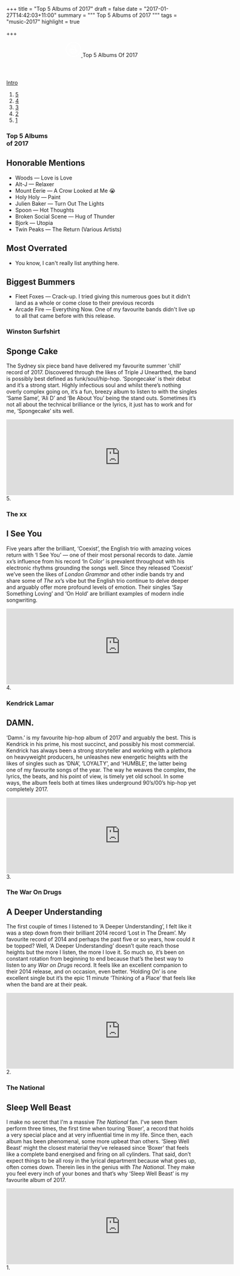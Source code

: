 +++
title = "Top 5 Albums of 2017"
draft = false
date = "2017-01-27T14:42:03+11:00"
summary = """
Top 5 Albums of 2017
"""
tags = "music-2017"
highlight = true

+++
<header role="banner" class="nav-down">
<a href="/" alt="Logo" title="Back to home">
  <svg width="40" height="40" xmlns="http://www.w3.org/2000/svg" xmlns:xlink="http://www.w3.org/1999/xlink"><defs><path id="a" d="M40 20V0H0v40h40V20z"/></defs><g fill="none" fill-rule="evenodd"><path d="M23.983 16.011l-3.19-3.666-.03-.025h-.003a.48.48 0 0 0-.269-.092H16.62a.307.307 0 0 1-.3-.305v-1.318c0-.17.14-.308.31-.308h7.043c.17 0 .31.138.31.308v5.406zm6.18 7.112l-.053-.063a.455.455 0 0 0-.07-.118l-1.654-1.869-2.027-2.33V8.382a.463.463 0 0 0-.463-.462h-11.49a.463.463 0 0 0-.462.462v5.76c0 .254.208.462.463.462l5.124-.002a.294.294 0 0 1 .137.068c.024.018.044.04.07.082l4.245 4.877-.002 2.724c-.36 1.902-2.011 3.282-3.925 3.282-1.773 0-3.353-1.207-3.842-2.933l-.008-.02a.466.466 0 0 0-.458-.392h-1.45a.463.463 0 0 0-.464.462l.002.108a6.445 6.445 0 0 0 1.333 2.821 6.305 6.305 0 0 0 4.887 2.33c3.179 0 5.872-2.386 6.292-5.561h.01v-.089l1.272 1.463a7.823 7.823 0 0 1-7.584 5.878c-4.318 0-7.833-3.514-7.831-7.854v-.03l-.002-.08v-.784a.308.308 0 0 1 .302-.273h5.996a.31.31 0 0 1 .307.303v2.137c0 .255.207.463.462.463h1.452a.463.463 0 0 0 .462-.463V18.77a.464.464 0 0 0-.462-.464H10.3a.464.464 0 0 0-.464.464v3.24l.004.076h.001c.047 2.265.82 4.394 2.235 6.162a10.167 10.167 0 0 0 7.97 3.833c5.053 0 9.396-3.77 10.106-8.787l.003-.03a.417.417 0 0 0-.018-.129l.026-.011z" fill="#FFF"/><g><mask id="b" fill="#fff"><use xlink:href="#a"/></mask><path d="M20 2.177C10.172 2.177 2.177 10.172 2.177 20S10.172 37.824 20 37.824 37.823 29.828 37.823 20c0-9.828-7.995-17.823-17.823-17.823M20 40C8.972 40 0 31.028 0 20S8.972 0 20 0s20 8.972 20 20-8.972 20-20 20" fill="#FFF" mask="url(#b)"/></g></g>
  </svg>
</a>
  <span>Top 5 Albums Of 2017</span>
</header>

<nav class="anchor-nav" role="navigation">
<a href="#intro" id="intro-anchor">Intro</a>
  <ol>
    <li><a href="#section-1" id="anchor1">5</a></li>
    <li><a href="#section-2" id="anchor2">4</a></li>
    <li><a href="#section-3" id="anchor3">3</a></li>
    <li><a href="#section-4" id="anchor4">2</a></li>
    <li><a href="#section-5" id="anchor5">1</a></li>
  </ol>
</nav>

<main class="full-screen" id="intro" role="main">

  <section class="full-screen black" id="start">
    <div class="content-wrap">
      <aside class="intro-left">
      <h1><span class="end">T</span><span class="second">o</span><span class="third">p</span> <span class="end">5</span> <span class="end">A</span><span class="second">l</span><span class="third">bu</span><span class="second">m</span><span class="end">s</span><br><span class="end">o</span><span class="second">f</span> <span class="third">2</span><span class="third">0</span><span class="second">1</span><span class="end">7</span></h1>
      </aside>
      <article class="intro-right">
      <h2>Honorable Mentions</h2>
      <ul>
        <li>Woods — Love is Love</li>
        <li>Alt-J — Relaxer</li>
        <li>Mount Eerie — A Crow Looked at Me 😭</li>
        <li>Holy Holy — Paint</li>
        <li>Julien Baker — Turn Out The Lights</li>
        <li>Spoon — Hot Thoughts</li>
        <li>Broken Social Scene — Hug of Thunder</li>
        <li>Bjork — Utopia</li>
        <li>Twin Peaks — The Return (Various Artists)</li>
      </ul>
      <h2>Most Overrated</h2>
      <ul>
        <li>You know, I can't really list anything here.</li>
      </ul>
      <h2>Biggest Bummers</h2>
      <ul>
        <li>Fleet Foxes — Crack-up. I tried giving this numerous goes but it didn't land as a whole or come close to their previous records</li>
        <li>Arcade Fire — Everything Now. One of my favourite bands didn't live up to all that came before with this release.</li>
      </ul>
      </article>
      <div class="anchor-nav scroll-wrap">
        <a href="#section-1" id="anchor1" title="Scroll down"><div class="scroll-down-dude"></div></a>
      </div>
    </div>
  </section>

  <section class="full-screen yellow" id="section-1">
    <div class="content-wrap">
      <aside class="img-winston"></aside>
      <article>
        <h1>Winston Surfshirt</h1>
        <h2>Sponge Cake</h2>
        <p>The Sydney six piece band have delivered my favourite summer 'chill' record of 2017.  Discovered through the likes of Triple J Unearthed, the band is possibly best defined as funk/soul/hip-hop. ‘Spongecake’ is their debut and it’s a strong start.  Highly infectious soul and whilst there’s nothing overly complex going on, it’s a fun, breezy album to listen to with the singles ‘Same Same’, ‘Ali D’ and ‘Be About You’ being the stand outs. Sometimes it’s not all about the technical brilliance or the lyrics, it just has to work and for me, ‘Spongecake’ sits well.</p>
        <iframe src="https://open.spotify.com/embed/album/4kN92M0macg1SPS4aeq62i" width="600" height="200" frameborder="0" allowtransparency="true"></iframe>
        <span>5.<span>
      </article>
    </div>
  </section>

  <section class="full-screen gray" id="section-2">
    <div class="content-wrap">
      <aside class="img-xx"></aside>
      <article>
        <h1>The xx</h1>
        <h2>I See You</h2>
        <p>Five years after the brilliant, ‘Coexist’, the English trio with amazing voices return with ‘I See You’ — one of their most personal records to date. Jamie xx’s influence from his record ‘In Color’ is prevalent throughout with his electronic rhythms grounding the songs well. Since they released ‘Coexist’ we’ve seen the likes of <em>London Grammar</em> and other indie bands try and share some of <em>The xx</em>’s vibe but the English trio continue to delve deeper and arguably offer more profound levels of emotion. Their singles ‘Say Something Loving’ and ‘On Hold’ are brilliant examples of modern indie songwriting.</p>
        <iframe src="https://open.spotify.com/embed/album/2PXy9USZAoTSdtrxfkPBnl" width="600" height="200" frameborder="0" allowtransparency="true"></iframe>
        <span>4.<span>
      </article>
    </div>
  </section>

  <section class="full-screen red" id="section-3">
    <div class="content-wrap">
      <aside class="img-kendrick"></aside>
      <article>
        <h1>Kendrick Lamar</h1>
        <h2>DAMN.</h2>
        <p>‘Damn.’ is my favourite hip-hop album of 2017 and arguably the best. This is Kendrick in his prime, his most succinct, and possibly his most commercial. Kendrick has always been a strong storyteller and working with a plethora on heavyweight producers, he unleashes new energetic heights with the likes of singles such as ‘DNA’, ‘LOYALTY’, and ‘HUMBLE’, the latter being one of my favourite songs of the year. The way he weaves the complex, the lyrics, the beats, and his point of view, is timely yet old school. In some ways, the album feels both at times likes underground 90’s/00’s hip-hop yet completely 2017.</p>
        <iframe src="https://open.spotify.com/embed/album/7wbJhbCvhPfbK1CLAkpq25" width="600" height="200" frameborder="0" allowtransparency="true"></iframe>
        <span>3.<span>
      </article>
    </div>
  </section>

  <section class="full-screen orange" id="section-4">
    <div class="content-wrap">
      <aside class="img-wod"></aside>
      <article>
        <h1>The War On Drugs</h1>
        <h2>A Deeper Understanding</h2>
        <p>The first couple of times I listened to ‘A Deeper Understanding’, I felt like it was a step down from their brilliant 2014 record ‘Lost in The Dream’. My favourite record of 2014 and perhaps the past five or so years, how could it be topped? Well, ‘A Deeper Understanding’ doesn’t quite reach those heights but the more I listen, the more I love it. So much so, it’s been on constant rotation from beginning to end because that’s the best way to listen to any <em>War on Drugs</em> record. It feels like an excellent companion to their 2014 release, and on occasion, even better. ‘Holding On’ is one excellent single but it’s the epic 11 minute ‘Thinking of a Place’ that feels like when the band are at their peak.</p>
        <iframe src="https://open.spotify.com/embed/album/4TkmrrpjlPoCPpGyDN3rkF" width="600" height="200" frameborder="0" allowtransparency="true"></iframe>
        <span>2.<span>
      </article>
    </div>
  </section>

  <section class="full-screen blue" id="section-5">
    <div class="content-wrap">
      <aside class="img-national"></aside>
      <article>
        <h1>The National</h1>
        <h2>Sleep Well Beast</h2>
        <p>I make no secret that I'm a massive <em>The National</em> fan. I've seen them perform three times, the first time when touring 'Boxer', a record that holds a very special place and at very influential time in my life. Since then, each album has been phenomenal, some more upbeat than others. ‘Sleep Well Beast’ might the closest material they’ve released since ‘Boxer’ that feels like a complete band energised and firing on all cylinders. That said, don’t expect things to be all rosy in the lyrical department because what goes up, often comes down. Therein lies in the genius with <em>The National</em>. They make you feel every inch of your bones and that’s why ‘Sleep Well Beast’ is my favourite album of 2017.</p>
        <iframe src="https://open.spotify.com/embed/album/6zG9PHw8dlMLIyRE9TEGGk" width="600" height="200" frameborder="0" allowtransparency="true"></iframe>
        <span>1.<span>
      </article>
    </div>
  </section>
</main>